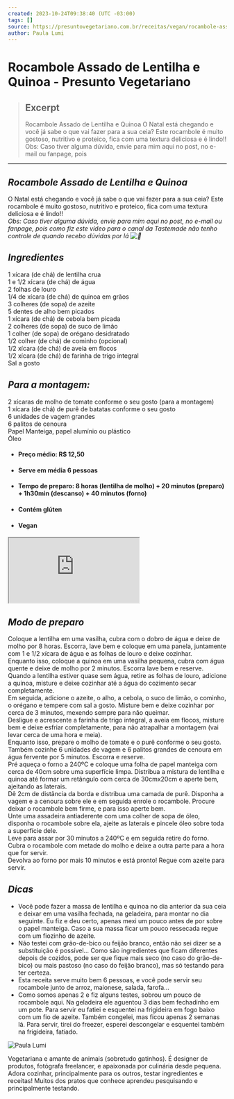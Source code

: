 ```yaml
---
created: 2023-10-24T09:38:40 (UTC -03:00)
tags: []
source: https://presuntovegetariano.com.br/receitas/vegan/rocambole-assado-de-lentilha-e-quinoa/
author: Paula Lumi
---
```


# Rocambole Assado de Lentilha e Quinoa - Presunto Vegetariano

> ## Excerpt
> Rocambole Assado de Lentilha e Quinoa O Natal está chegando e você já sabe o que vai fazer para a sua ceia? Este rocambole é muito gostoso, nutritivo e proteico, fica com uma textura deliciosa e é lindo!!
Obs: Caso tiver alguma dúvida, envie para mim aqui no post, no e-mail ou fanpage, pois

---
## _Rocambole Assado de Lentilha e Quinoa_

O Natal está chegando e você já sabe o que vai fazer para a sua ceia? Este rocambole é muito gostoso, nutritivo e proteico, fica com uma textura deliciosa e é lindo!!  
_Obs: Caso tiver alguma dúvida, envie para mim aqui no post, no e-mail ou fanpage, pois como fiz este vídeo para o canal da Tastemade não tenho controle de quando recebo dúvidas por lá ![🙂](https://s.w.org/images/core/emoji/14.0.0/svg/1f642.svg)_ 

## _Ingredientes_

1 xícara (de chá) de lentilha crua  
1 e 1/2 xícara (de chá) de água  
2 folhas de louro  
1/4 de xícara (de chá) de quinoa em grãos  
3 colheres (de sopa) de azeite  
5 dentes de alho bem picados  
1 xícara (de chá) de cebola bem picada  
2 colheres (de sopa) de suco de limão  
1 colher (de sopa) de orégano desidratado  
1/2 colher (de chá) de cominho (opcional)  
1/2 xícara (de chá) de aveia em flocos  
1/2 xícara (de chá) de farinha de trigo integral  
Sal a gosto

## _Para a montagem:_

2 xícaras de molho de tomate conforme o seu gosto (para a montagem)  
1 xícara (de chá) de purê de batatas conforme o seu gosto  
6 unidades de vagem grandes  
6 palitos de cenoura  
Papel Manteiga, papel alumínio ou plástico  
Óleo

-   #### Preço médio: R$ 12,50
    
-   #### Serve em média 6 pessoas
    
-   #### Tempo de preparo: 8 horas (lentilha de molho) + 20 minutos (preparo) + 1h30min (descanso) + 40 minutos (forno)
    
-   #### Contém glúten
    
-   #### Vegan
    

<iframe title="YouTube video player" src="https://www.youtube.com/embed/1Z75NI5GaAM?wmode=transparent&amp;autoplay=0" allowfullscreen="" name="fitvid0"></iframe>

## _Modo de preparo_

Coloque a lentilha em uma vasilha, cubra com o dobro de água e deixe de molho por 8 horas. Escorra, lave bem e coloque em uma panela, juntamente com 1 e 1/2 xícara de água e as folhas de louro e deixe cozinhar.  
Enquanto isso, coloque a quinoa em uma vasilha pequena, cubra com água quente e deixe de molho por 2 minutos. Escorra lave bem e reserve.  
Quando a lentilha estiver quase sem água, retire as folhas de louro, adicione a quinoa, misture e deixe cozinhar até a água do cozimento secar completamente.  
Em seguida, adicione o azeite, o alho, a cebola, o suco de limão, o cominho, o orégano e tempere com sal a gosto. Misture bem e deixe cozinhar por cerca de 3 minutos, mexendo sempre para não queimar.  
Desligue e acrescente a farinha de trigo integral, a aveia em flocos, misture bem e deixe esfriar completamente, para não atrapalhar a montagem (vai levar cerca de uma hora e meia).  
Enquanto isso, prepare o molho de tomate e o purê conforme o seu gosto. Também cozinhe 6 unidades de vagem e 6 palitos grandes de cenoura em água fervente por 5 minutos. Escorra e reserve.  
Pré aqueça o forno a 240ºC e coloque uma folha de papel manteiga com cerca de 40cm sobre uma superfície limpa. Distribua a mistura de lentilha e quinoa até formar um retângulo com cerca de 30cmx20cm e aperte bem, ajeitando as laterais.  
Dê 2cm de distância da borda e distribua uma camada de purê. Disponha a vagem e a cenoura sobre ele e em seguida enrole o rocambole. Procure deixar o rocambole bem firme, e para isso aperte bem.  
Unte uma assadeira antiaderente com uma colher de sopa de óleo, disponha o rocambole sobre ela, ajeite as laterais e pincele óleo sobre toda a superfície dele.  
Leve para assar por 30 minutos a 240ºC e em seguida retire do forno. Cubra o rocambole com metade do molho e deixe a outra parte para a hora que for servir.  
Devolva ao forno por mais 10 minutos e está pronto! Regue com azeite para servir.

## _Dicas_

-   Você pode fazer a massa de lentilha e quinoa no dia anterior da sua ceia e deixar em uma vasilha fechada, na geladeira, para montar no dia seguinte. Eu fiz e deu certo, apenas mexi um pouco antes de por sobre o papel manteiga. Caso a sua massa ficar um pouco ressecada regue com um fiozinho de azeite.
-   Não testei com grão-de-bico ou feijão branco, então não sei dizer se a substituição é possível… Como são ingredientes que ficam diferentes depois de cozidos, pode ser que fique mais seco (no caso do grão-de-bico) ou mais pastoso (no caso do feijão branco), mas só testando para ter certeza.
-   Esta receita serve muito bem 6 pessoas, e você pode servir seu rocambole junto de arroz, maionese, salada, farofa…
-   Como somos apenas 2 e fiz alguns testes, sobrou um pouco de rocambole aqui. Na geladeira ele aguentou 3 dias bem fechadinho em um pote. Para servir eu fatiei e esquentei na frigideira em fogo baixo com um fio de azeite. Também congelei, mas ficou apenas 2 semanas lá. Para servir, tirei do freezer, esperei descongelar e esquentei também na frigideira, fatiado.

![Paula Lumi](https://secure.gravatar.com/avatar/e69fc2c41202ee85221459d51e864ff3?s=100&d=mm&r=g)

Vegetariana e amante de animais (sobretudo gatinhos). É designer de produtos, fotógrafa freelancer, e apaixonada por culinária desde pequena. Adora cozinhar, principalmente para os outros, testar ingredientes e receitas! Muitos dos pratos que conhece aprendeu pesquisando e principalmente testando.
